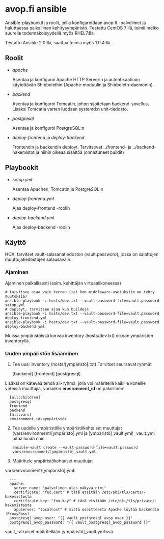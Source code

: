 avop.fi ansible
===============

Ansible-playbookit ja roolit, joilla konfiguroidaan avop.fi -palvelimet
ja haluttaessa paikallinen kehitysympäristö. Testattu CentOS 7:llä, toimii
melko suurella todennäköisyydellä myös RHEL7:llä.

Testattu Ansible 2.0:lla, saattaa toimia myös 1.9.4:llä.

Roolit
------

* *apache*

    Asentaa ja konfiguroi Apache HTTP Serverin ja autentikaatioon käytettävän
    Shibbolethin (Apache-moduulin ja Shibboleth-daemonin).
* *backend*

    Asentaa ja konfiguroi Tomcatin, johon sijoitetaan backend-sovellus. Lisäksi
    Tomcatia varten luodaan systemd:n unit-tiedosto.
* *postgresql*

    Asentaa ja konfiguroi PostgreSQL:n
* *deploy-frontend* ja *deploy-backend*

    Frontendin ja backendin deployt. Tarvitsevat ../frontend- ja
    ../backend-hakemistot ja niihin oikeaa sisältöä (onnistuneet buildit)

Playbookit
----------

  * *setup.yml*

    Asentaa Apachen, Tomcatin ja PostgreSQL:n
  * *deploy-frontend.yml*

    Ajaa deploy-frontend -roolin
  * *deploy-backend.yml*

    Ajaa deploy-backend -roolin

Käyttö
------

HOX, tarvitset vault-salasanatiedoston (vault.password), jossa on salattujen
muuttujatiedostojen salausavain.

### Ajaminen

Ajaminen paikallisesti (esim. kehittäjän virtuaalikoneessa)

    # tarvitsee ajaa vain kerran (tai kun middleware-asetuksiin on tehty muutoksia)
    ansible-playbook -i hosts/dev.txt --vault-password-file=vault.password setup.yml
    # deployt, tarvitsee ajaa kun buildeja
    ansible-playbook -i hosts/dev.txt --vault-password-file=vault.password deploy-frontend.yml
    ansible-playbook -i hosts/dev.txt --vault-password-file=vault.password deploy-backend.yml

Muissa ympäristöissä korvaa inventory (hosts/dev.txt) oikean ympäristön inventoryllä.

### Uuden ympäristön lisääminen

1. Tee uusi inventory (hosts/[ympäristö].txt)
  Tarvitset seuraavat ryhmät
  
      [backend]
      [frontend]
      [postgresql]

  Lisäksi on kätevää tehdä all-ryhmä, jolla voi määritellä kaikille koneille
  yhteisiä muuttujia, varsinkin **environment_id** on pakollinen!

      [all:children]
      postgresql
      frontend
      backend
      [all:vars]
      environment_id=<ympäristö>

2. Tee uudelle ympäristölle ympäristökohtaiset muuttujat
   (vars/environment/[ympäristö].yml ja [ympäristö]_vault.yml)
   _vault.yml pitää luoda näin

   `ansible-vault create --vault-password-file=vault.password vars/environment/[ympäristö]_vault.yml`
   
3. Määrittele ympäristökohtaiset muuttujat

  vars/environment/[ympäristö].yml:
  
      ---
      apache:
        server_name: "palvelimen ulos näkyvä nimi"
        certificate: "foo.cert" # tätä etsitään /etc/pki/tls/certs/-hakemistosta
        certificate_key: "foo.key" # tätä etsitään /etc/pki/tls/private/-hakemistosta
        appserver: "localhost" # mistä osoitteesta Apache löytää backendin (ProxyPass)
      postgresql_avop_user: "{{ vault_postgresql_avop_user }}"
      postgresql_avop_password: "{{ vault_postgresql_avop_password }}"
      
  vault_-alkuiset määritellään [ympäristö]_vault.yml:ssä.
